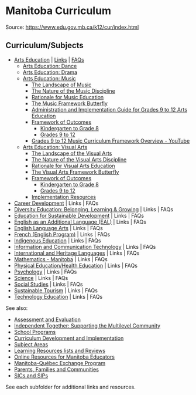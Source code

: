 # Manitoba Curriculum

Source: <https://www.edu.gov.mb.ca/k12/cur/index.html>

## Curriculum/Subjects

* [Arts Education](https://www.edu.gov.mb.ca/k12/cur/arts/index.html) | [Links](https://www.edu.gov.mb.ca/k12/cur/arts/links.html) | [FAQs](https://www.edu.gov.mb.ca/k12/cur/arts/faq_9-12.html)
  * [Arts Education: Dance](https://www.edu.gov.mb.ca/k12/cur/arts/dance/index.html)
  * [Arts Education: Drama](https://www.edu.gov.mb.ca/k12/cur/arts/drama/index.html)
  * [Arts Education: Music](https://www.edu.gov.mb.ca/k12/cur/arts/music/index.html)
    * [The Landscape of Music](https://www.edu.gov.mb.ca/k12/cur/arts/music/landscape.html)
    * [The Nature of the Music Discipline](https://www.edu.gov.mb.ca/k12/cur/arts/music/nature.html)
    * [Rationale for Music Education](https://www.edu.gov.mb.ca/k12/cur/arts/music/rationale.html)
    * [The Music Framework Butterfly](https://www.edu.gov.mb.ca/k12/cur/arts/music/butterfly.html)
    * [Administration and Implementation Guide for Grades 9 to 12 Arts Education](https://www.edu.gov.mb.ca/k12/cur/arts/implementation_9-12.html)
    * [Framework of Outcomes](https://www.edu.gov.mb.ca/k12/cur/arts/music/framework.html)
      * [Kindergarten to Grade 8](https://www.edu.gov.mb.ca/k12/cur/arts/music/framework_k-8.html)
      * [Grades 9 to 12](https://www.edu.gov.mb.ca/k12/cur/arts/music/framework_9-12.html)
    * [Grades 9 to 12 Music Curriculum Framework Overview - YouTube](https://www.youtube.com/embed/X9m3U1zLzow?rel=0&controls=1)
  * [Arts Education: Visual Arts](https://www.edu.gov.mb.ca/k12/cur/arts/visual/index.html)
    * [The Landscape of the Visual Arts](https://www.edu.gov.mb.ca/k12/cur/arts/visual/landscape.html)
    * [The Nature of the Visual Arts Discipline](https://www.edu.gov.mb.ca/k12/cur/arts/visual/nature.html)
    * [Rationale for Visual Arts Education](https://www.edu.gov.mb.ca/k12/cur/arts/visual/rationale.html)
    * [The Visual Arts Framework Butterfly](https://www.edu.gov.mb.ca/k12/cur/arts/visual/butterfly.html)
    * [Framework of Outcomes](https://www.edu.gov.mb.ca/k12/cur/arts/visual/framework.html)
      * [Kindergarten to Grade 8](https://www.edu.gov.mb.ca/k12/cur/arts/visual/framework_k-8.html)
      * [Grades 9 to 12](https://www.edu.gov.mb.ca/k12/cur/arts/visual/framework_9-12.html)
    * [Implementation Resources](https://www.edu.gov.mb.ca/k12/cur/arts/visual/implementation.html)
* [Career Development](https://www.edu.gov.mb.ca/k12/cur/cardev/index.html) | Links | FAQs
* [Diversity Education: Belonging, Learning &amp; Growing](https://www.edu.gov.mb.ca/k12/diversity/index.html) | Links | FAQs
* [Education for Sustainable Development](https://www.edu.gov.mb.ca/k12/esd/index.html) | Links | FAQs
* [English as an Additional Language (EAL)](https://www.edu.gov.mb.ca/k12/cur/eal/index.html) | Links | FAQs
* [English Language Arts](https://www.edu.gov.mb.ca/k12/cur/ela/index.html) | Links | FAQs
* [French (English Program)](https://www.edu.gov.mb.ca/k12/cur/french/index.html) | Links | FAQs
* [Indigenous Education](https://www.edu.gov.mb.ca/k12/abedu/index.html) | Links | FAQs
* [Information and Communication Technology](https://www.edu.gov.mb.ca/k12/tech/index.html) | Links | FAQs
* [International and Heritage Languages](https://www.edu.gov.mb.ca/k12/cur/languages/index.html) | Links | FAQs
* [Mathematics - Manitoba](https://www.edu.gov.mb.ca/k12/cur/math/index.html) | Links | FAQs
* [Physical Education/Health Education](https://www.edu.gov.mb.ca/k12/cur/physhlth/index.html) | Links | FAQs
* [Psychology](https://www.edu.gov.mb.ca/k12/cur/psych/index.html) | Links | FAQs
* [Science](https://www.edu.gov.mb.ca/k12/cur/science/index.html) | Links | FAQs
* [Social Studies](https://www.edu.gov.mb.ca/k12/cur/socstud/index.html) | Links | FAQs
* [Sustainable Tourism](https://www.edu.gov.mb.ca/k12/cur/tourism/index.html) | Links | FAQs
* [Technology Education](https://www.edu.gov.mb.ca/k12/cur/teched/index.html) | Links | FAQs

See also:

* [Assessment and Evaluation](https://www.edu.gov.mb.ca/k12/assess/index.html)
* [Independent Together: Supporting the Multilevel Community](https://www.edu.gov.mb.ca/k12/docs/support/multilevel/index.html)
* [School Programs](https://www.edu.gov.mb.ca/k12/cur/programs.html)
* [Curriculum Development and Implementation](https://www.edu.gov.mb.ca/k12/cur/dev_implem.html)
* [Subject Areas](https://www.edu.gov.mb.ca/k12/cur/subjects.html)
* [Learning Resources lists and Reviews](https://www.edu.gov.mb.ca/k12/learnres/index.html)
* [Online Resources for Manitoba Educators](https://www.edu.gov.mb.ca/k12/mel/index.html)
* [Manitoba-Qu&eacute;bec Exchange Program](https://www.edu.gov.mb.ca/k12/students/sep.html)
* [Parents, Families and Communities](https://www.edu.gov.mb.ca/k12/parents/index.html)
* [SICs and SIPs](https://www.edu.gov.mb.ca/k12/policy/sics_sips.html)

See each subfolder for additional links and resources.
